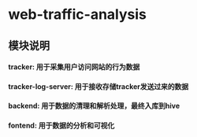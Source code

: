 # web-traffic-analysis
## 模块说明
#### tracker: 用于采集用户访问网站的行为数据
#### tracker-log-server: 用于接收存储tracker发送过来的数据
#### backend: 用于数据的清理和解析处理，最终入库到hive
#### fontend: 用于数据的分析和可视化